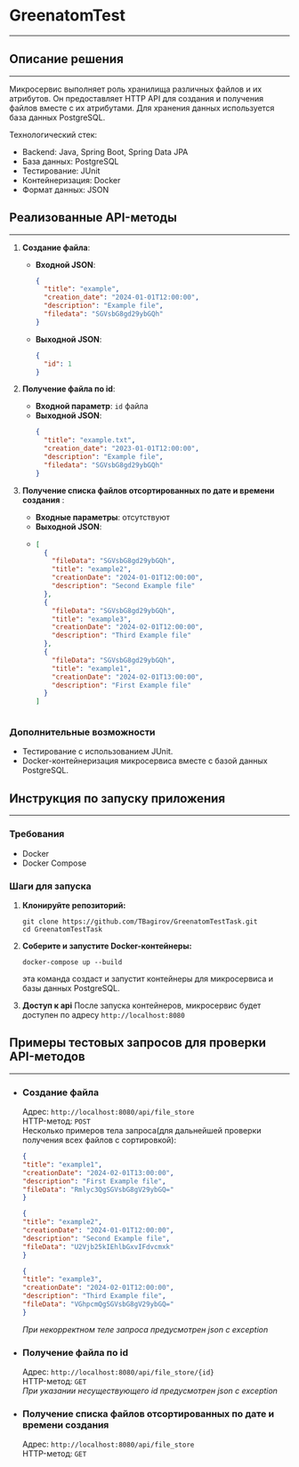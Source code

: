# GreenatomTest
___
 

## Описание решения
___

Микросервис выполняет роль хранилища различных файлов и их атрибутов.
Он предоставляет HTTP API для создания и получения файлов вместе с их атрибутами.
Для хранения данных используется база данных PostgreSQL.

Технологический стек:
+ Backend: Java, Spring Boot, Spring Data JPA
+ База данных: PostgreSQL
+ Тестирование: JUnit
+ Контейнеризация: Docker
+ Формат данных: JSON

## Реализованные API-методы
___
1. **Создание файла**:
    - **Входной JSON**:
      ```json
      {
        "title": "example",
        "creation_date": "2024-01-01T12:00:00",
        "description": "Example file",
        "filedata": "SGVsbG8gd29ybGQh"  
      }
      ```
    - **Выходной JSON**:
      ```json
      {
        "id": 1
      }
      ```

2. **Получение файла по id**:
    - **Входной параметр**: `id` файла
    - **Выходной JSON**:
      ```json
      {
        "title": "example.txt",
        "creation_date": "2023-01-01T12:00:00",
        "description": "Example file",
        "filedata": "SGVsbG8gd29ybGQh"   
      }
      ```

3. **Получение списка файлов отсортированных по дате и времени создания** :
    - **Входные параметры**: отсутствуют
    - **Выходной JSON**:
    - ```json
      [
        {
          "fileData": "SGVsbG8gd29ybGQh",
          "title": "example2",
          "creationDate": "2024-01-01T12:00:00",
          "description": "Second Example file"
        },
        {  
          "fileData": "SGVsbG8gd29ybGQh",
          "title": "example3",
          "creationDate": "2024-02-01T12:00:00",
          "description": "Third Example file"
        },
        {
          "fileData": "SGVsbG8gd29ybGQh",
          "title": "example1",
          "creationDate": "2024-02-01T13:00:00",
          "description": "First Example file"
        }
      ]
    ```
### Дополнительные возможности

- Тестирование с использованием JUnit.
- Docker-контейнеризация микросервиса вместе с базой данных PostgreSQL.

## Инструкция по запуску приложения
___

### Требования

- Docker
- Docker Compose

### Шаги для запуска

1. **Клонируйте репозиторий:**

   ```shell
   git clone https://github.com/TBagirov/GreenatomTestTask.git
   cd GreenatomTestTask

2. **Соберите и запустите Docker-контейнеры:**
   
   ```shell
   docker-compose up --build
   ```
   эта команда создаст и запустит контейнеры для микросервиса и базы данных PostgreSQL.

3. **Доступ к api**
   После запуска контейнеров, микросервис будет доступен по адресу `http://localhost:8080`

## Примеры тестовых запросов для проверки API-методов
___
+ ### Создание файла
   Адрес: `http://localhost:8080/api/file_store` <br>
   HTTP-метод: `POST` <br>
   Несколько примеров тела запроса(для дальнейшей проверки получения всех файлов с сортировкой):  
   ```json
  {
  "title": "example1",
  "creationDate": "2024-02-01T13:00:00",
  "description": "First Example file",
  "fileData": "Rmlyc3QgSGVsbG8gV29ybGQ="  
  } 
  ```
   
  ```json  
  {
  "title": "example2",
  "creationDate": "2024-01-01T12:00:00",
  "description": "Second Example file",
  "fileData": "U2Vjb25kIEhlbGxvIFdvcmxk"  
  }
  ```
  ```json  
  {
  "title": "example3",
  "creationDate": "2024-02-01T12:00:00",
  "description": "Third Example file",
  "fileData": "VGhpcmQgSGVsbG8gV29ybGQ="  
  }
  ```
  *При некорректном теле запроса предусмотрен json c exception* <br>
+ ### Получение файла по id
  Адрес: `http://localhost:8080/api/file_store/{id}` <br>
  HTTP-метод: `GET` <br>
  *При указании несуществующего id предусмотрен json c exception* <br>
+ ### Получение списка файлов отсортированных по дате и времени создания
  Адрес: `http://localhost:8080/api/file_store` <br>
  HTTP-метод: `GET` <br> 